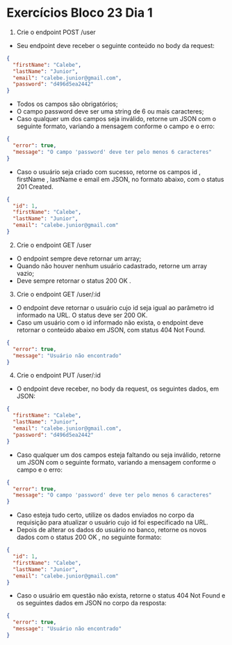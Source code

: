 # Exercícios Bloco 23 Dia 1

1. Crie o endpoint POST /user
- Seu endpoint deve receber o seguinte conteúdo no body da request:
```json
{
  "firstName": "Calebe",
  "lastName": "Junior",
  "email": "calebe.junior@gmail.com",
  "password": "d496d5ea2442"
}
```
- Todos os campos são obrigatórios;
- O campo password deve ser uma string de 6 ou mais caracteres;
- Caso qualquer um dos campos seja inválido, retorne um JSON com o seguinte formato, variando a mensagem conforme o campo e o erro:
```json
{
  "error": true,
  "message": "O campo 'password' deve ter pelo menos 6 caracteres"
}
```
- Caso o usuário seja criado com sucesso, retorne os campos id , firstName , lastName e email em JSON, no formato abaixo, com o status 201 Created.
```json
{
  "id": 1,
  "firstName": "Calebe",
  "lastName": "Junior",
  "email": "calebe.junior@gmail.com"
}
```

2. Crie o endpoint GET /user
- O endpoint sempre deve retornar um array;
- Quando não houver nenhum usuário cadastrado, retorne um array vazio;
- Deve sempre retornar o status 200 OK .

3. Crie o endpoint GET /user/:id
- O endpoint deve retornar o usuário cujo id seja igual ao parâmetro id informado na URL. O status deve ser 200 OK.
- Caso um usuário com o id informado não exista, o endpoint deve retornar o conteúdo abaixo em JSON, com status 404 Not Found.
```json
{
  "error": true,
  "message": "Usuário não encontrado"
}
```

4. Crie o endpoint PUT /user/:id
- O endpoint deve receber, no body da request, os seguintes dados, em JSON:
```json
{
  "firstName": "Calebe",
  "lastName": "Junior",
  "email": "calebe.junior@gmail.com",
  "password": "d496d5ea2442"
}
```
- Caso qualquer um dos campos esteja faltando ou seja inválido, retorne um JSON com o seguinte formato, variando a mensagem conforme o campo e o erro:
```json
{
  "error": true,
  "message": "O campo 'password' deve ter pelo menos 6 caracteres"
}
```
- Caso esteja tudo certo, utilize os dados enviados no corpo da requisição para atualizar o usuário cujo id foi especificado na URL.
- Depois de alterar os dados do usuário no banco, retorne os novos dados com o status 200 OK , no seguinte formato:
```json
{
  "id": 1,
  "firstName": "Calebe",
  "lastName": "Junior",
  "email": "calebe.junior@gmail.com"
}
```
- Caso o usuário em questão não exista, retorne o status 404 Not Found e os seguintes dados em JSON no corpo da resposta:
```json
{
  "error": true,
  "message": "Usuário não encontrado"
}
```